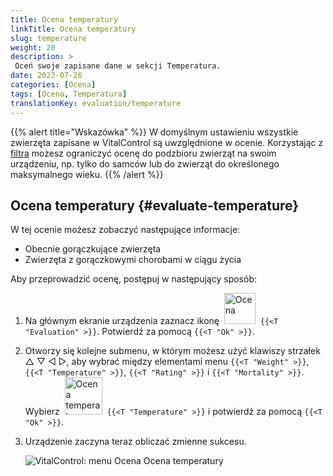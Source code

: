 ```yaml
---
title: Ocena temperatury
linkTitle: Ocena temperatury
slug: temperature
weight: 20
description: >
 Oceń swoje zapisane dane w sekcji Temperatura.
date: 2023-07-26
categories: [Ocena]
tags: [Ocena, Temperatura]
translationKey: evaluation/temperature
---
```

{{% alert title="Wskazówka" %}}
W domyślnym ustawieniu wszystkie zwierzęta zapisane w VitalControl są uwzględnione w ocenie. Korzystając z [filtra](../../filter/) możesz ograniczyć ocenę do podzbioru zwierząt na swoim urządzeniu, np. tylko do samców lub do zwierząt do określonego maksymalnego wieku.
{{% /alert %}}

## Ocena temperatury {#evaluate-temperature}

W tej ocenie możesz zobaczyć następujące informacje:
- Obecnie gorączkujące zwierzęta
- Zwierzęta z gorączkowymi chorobami w ciągu życia

Aby przeprowadzić ocenę, postępuj w następujący sposób:

1. Na głównym ekranie urządzenia zaznacz ikonę &nbsp;<img src="/icons/main/evaluation.svg" width="50" align="bottom" alt="Ocena" />&nbsp; `{{<T "Evaluation" >}}`. Potwierdź za pomocą `{{<T "Ok" >}}`.

2. Otworzy się kolejne submenu, w którym możesz użyć klawiszy strzałek △ ▽ ◁ ▷, aby wybrać między elementami menu `{{<T "Weight" >}}`, `{{<T "Temperature" >}}`, `{{<T "Rating" >}}` i `{{<T "Mortality" >}}`. Wybierz &nbsp;<img src="/icons/evaluation/temperature.svg" width="60" align="bottom" alt="Ocena temperatury" />&nbsp; `{{<T "Temperature" >}}` i potwierdź za pomocą `{{<T "Ok" >}}`.

3. Urządzenie zaczyna teraz obliczać zmienne sukcesu.

   ![VitalControl: menu Ocena Ocena temperatury](../images/temperature.png "Ocena temperatury")

